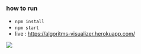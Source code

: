 ### how to run

-   `npm install`
-   `npm start`
-   live : https://algoritms-visualizer.herokuapp.com/

   ![](https://github.com/nayeem01/nayeem01.github.io/blob/main/assets/gif/sorting_v1.gif)
